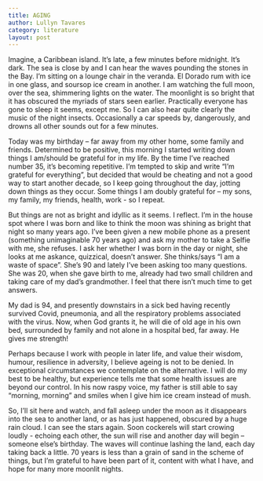```yaml
---
title: AGING
author: Lullyn Tavares
category: literature
layout: post
---
```


Imagine, a Caribbean island. It’s late, a few minutes before midnight.  It’s dark.  The sea is close by and I can hear the waves pounding the stones in the Bay. I’m sitting on a lounge chair in the veranda. El  Dorado rum with ice in one glass, and soursop ice cream in another. I am watching the full moon, over the sea, shimmering lights on the water. The moonlight is so bright that it has obscured the myriads of stars seen earlier. Practically everyone has gone to sleep it seems, except me.  So I can also hear quite clearly the music of the night insects.  Occasionally a car speeds by, dangerously, and drowns all other sounds out for a few minutes.  

Today was my birthday – far away from my other home, some family and friends.  Determined to be positive, this morning I started writing down things I am/should be grateful for in my life.  By the time I’ve reached number 35, it’s becoming repetitive.  I’m tempted to skip and write “I’m grateful for everything”, but decided that would be cheating and not a good way to start another decade, so I keep going throughout the day, jotting down things as they occur.  Some things I am doubly grateful for – my sons, my family, my friends, health, work - so I repeat.  

But things are not as bright and idyllic as it seems.  I reflect.   I’m in the house spot where I was born and like to think the moon was shining as bright that night so many years ago.   I’ve been given a new mobile phone as a present (something unimaginable 70 years ago) and ask my mother to take a Selfie with me, she refuses.  I ask her whether I was born in the day or night, she looks at me askance, quizzical, doesn’t answer.  She thinks/says “I am a waste of space”.  She’s 90 and lately I’ve been asking too many questions.  She was 20, when she gave birth to me, already had two small children and taking care of my dad’s grandmother. I feel that there isn’t much time to get answers. 

My dad is 94, and presently downstairs in a sick bed having recently survived Covid, pneumonia, and all the respiratory problems associated with the virus.  Now, when God grants it, he will die of old age in his own bed, surrounded by family and not alone in a hospital bed, far away.  He gives me strength! 

Perhaps because I work with people in later life, and value their wisdom, humour, resilience in adversity, I believe ageing is not to be denied. In exceptional circumstances we contemplate on the alternative. I will do my best to be healthy, but experience tells me that some health issues are beyond our control.  In his now raspy voice, my father is still able to say “morning, morning” and smiles when I give him ice cream instead of mush. 

So, I’ll sit here and watch, and fall asleep under the moon as it disappears into the sea to another land, or as has just happened, obscured by a huge rain cloud.  I can see the stars again. Soon cockerels will start crowing loudly - echoing each other, the sun will rise and another day will begin – someone else’s birthday.  The waves will continue lashing the land, each day taking back a little. 70 years is less than a grain of sand in the scheme of things, but I’m grateful to have been part of it, content with what I have, and hope for many more moonlit nights.     

